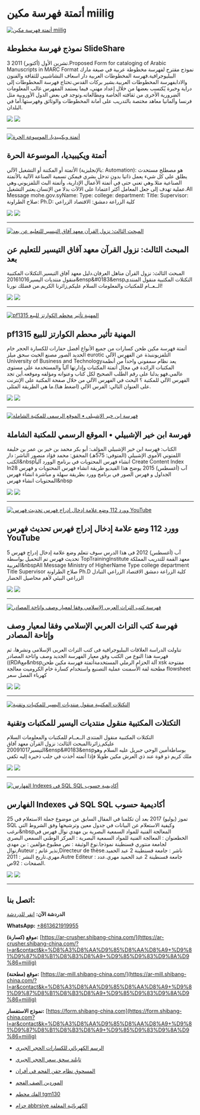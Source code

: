 # أتمتة فهرسة مكين miilig

<a href="https://swt.shibang-china.com/?l=ar&img&k=%D8%A3%D8%AA%D9%85%D8%AA%D8%A9+%D9%81%D9%87%D8%B1%D8%B3%D8%A9+%D9%85%D9%83%D9%8A%D9%86+miilig" target="_blank">![أتمتة فهرسة مكين miilig](http://static.shibang-china.com/all-800x300/554.jpg)</a>

## نموذج فهرسة مخطوطة SlideShare
3 تشرين الأول (أكتوبر) 2011.Proposed Form for cataloging of Arabic Manuscripts in MARC Format نموذج مقترح لفهرسة مخطوطة عربية في صيغة مارك الببليوجرافية.فهرسة المخطوطات العربية دار اسعاف النشاشيبي للثقافة والفنون والادابفهرسة المخطوطات العربية.بشير بركات القدس.تحتاج فهرسة المخطوطات إلى دراية وخبرة يُكتسب بعضها من خلال إعداد مهني، فيما يستمد المفهرس غالب المعلومات الضرورية الأخرى من ثقافته الخاصة ومطالعاته.وتوجد في بعض الدول الأوروبية مثل فرنسا وألمانيا معاهد مختصة بالتدريب على أمانة المخطوطات والوثائق وفهرستها.أما في البلدان.


<a href="https://whatsapp.shibangsoft.com/WhatsApp.php" target="_blank" title="WhatsApp">![](http://static.shibang-china.com/icon/whatsapp.png)</a> <a href="https://swt.shibang-china.com/?l=ar&icon&k=%D8%A3%D8%AA%D9%85%D8%AA%D8%A9+%D9%81%D9%87%D8%B1%D8%B3%D8%A9+%D9%85%D9%83%D9%8A%D9%86+miilig" target="_blank">![](http://static.shibang-china.com/icon/chat-ar.png)</a>

---

<a href="https://swt.shibang-china.com/?l=ar&img&k=%D8%A3%D8%AA%D9%85%D8%AA%D8%A9+%D9%81%D9%87%D8%B1%D8%B3%D8%A9+%D9%85%D9%83%D9%8A%D9%86+miilig" target="_blank">![أتمتة ويكيبيديا، الموسوعة الحرة](http://static.shibang-china.com/all-800x300/878.jpg)</a>

## أتمتة ويكيبيديا، الموسوعة الحرة
الأتمتة أو المكننة أو التشغيل الآلي (بالإنجليزية: Automation): هو مصطلح مستحدث يطلق على كل شيء يعمل ذاتيا بدون تدخل بشري فيمكن تسمية الصناعة الآلية بالأتمتة الصناعية مثلا.وهي تعني حتى في أتمتة الأعمال الإدارية، وأتمتة البث التلفزيوني.وهي عملية تهدف إلى جعل المعامل أكثر اعتمادا على الالآت بدلا من الإنسان.يعتبر التشغيل.All Message mohe.gov.syName: Type: college: department: Title: Supervisor: صلاح الطراونة: Ph.D: كلية الزراعة دمشق: الاقتصاد الزراعي


<a href="https://whatsapp.shibangsoft.com/WhatsApp.php" target="_blank" title="WhatsApp">![](http://static.shibang-china.com/icon/whatsapp.png)</a> <a href="https://swt.shibang-china.com/?l=ar&icon&k=%D8%A3%D8%AA%D9%85%D8%AA%D8%A9+%D9%81%D9%87%D8%B1%D8%B3%D8%A9+%D9%85%D9%83%D9%8A%D9%86+miilig" target="_blank">![](http://static.shibang-china.com/icon/chat-ar.png)</a>

---

<a href="https://swt.shibang-china.com/?l=ar&img&k=%D8%A3%D8%AA%D9%85%D8%AA%D8%A9+%D9%81%D9%87%D8%B1%D8%B3%D8%A9+%D9%85%D9%83%D9%8A%D9%86+miilig" target="_blank">![المبحث الثالث: نزول القرآن معهد آفاق التيسير للتعليم عن بعد](http://static.shibang-china.com/all-800x300/991.jpg)</a>

## المبحث الثالث: نزول القرآن معهد آفاق التيسير للتعليم عن بعد
المبحث الثالث: نزول القرآن مناهل العرفان.دليل معهد آفاق التيسير.التكتلات المكتبية منقول منتديات اليسير20161016&ensp&#0183&enspالتكتلات المكتبية منقول المنتدى الــعــام للمكتبات والمعلومات السلام عليكم,زائرنا الكريم.من فضلك نورنا!


<a href="https://whatsapp.shibangsoft.com/WhatsApp.php" target="_blank" title="WhatsApp">![](http://static.shibang-china.com/icon/whatsapp.png)</a> <a href="https://swt.shibang-china.com/?l=ar&icon&k=%D8%A3%D8%AA%D9%85%D8%AA%D8%A9+%D9%81%D9%87%D8%B1%D8%B3%D8%A9+%D9%85%D9%83%D9%8A%D9%86+miilig" target="_blank">![](http://static.shibang-china.com/icon/chat-ar.png)</a>

---

<a href="https://swt.shibang-china.com/?l=ar&img&k=%D8%A3%D8%AA%D9%85%D8%AA%D8%A9+%D9%81%D9%87%D8%B1%D8%B3%D8%A9+%D9%85%D9%83%D9%8A%D9%86+miilig" target="_blank">![pf1315 المهنية تأثير محطم الكوارتز للبيع](http://static.shibang-china.com/all-800x300/722.jpg)</a>

## pf1315 المهنية تأثير محطم الكوارتز للبيع
أتمتة فهرسة مكين طحن كسارات من جميع الأنواع أفضل حفارات للكسارة الحجر خام الحديد الصور مصنع الخبث سحق ميلز eurotic التلفزيوننبذة عن الفهرس الآلي University of Business and Technologyيعد نظام سمفوني واحداً من أنظمة المكتبات الرائدة في مجال أتمتة المكتبات وإدارتها آلياً والمستخدمة على مستوى عالمي.فهو يدلنا على رقم الطلب الصحيح لكل كتاب وعنوانه ومؤلفه وموقعه.أين تجد الفهرس الآلي للمكتبة ؟ البحث في الفهرس الآلي من خلال صفحة المكتبة على الإنترنت على العنوان التالي: الفرس الآلي (اضغط هنا).ما هي الطريقة المثلى.


<a href="https://whatsapp.shibangsoft.com/WhatsApp.php" target="_blank" title="WhatsApp">![](http://static.shibang-china.com/icon/whatsapp.png)</a> <a href="https://swt.shibang-china.com/?l=ar&icon&k=%D8%A3%D8%AA%D9%85%D8%AA%D8%A9+%D9%81%D9%87%D8%B1%D8%B3%D8%A9+%D9%85%D9%83%D9%8A%D9%86+miilig" target="_blank">![](http://static.shibang-china.com/icon/chat-ar.png)</a>

---

<a href="https://swt.shibang-china.com/?l=ar&img&k=%D8%A3%D8%AA%D9%85%D8%AA%D8%A9+%D9%81%D9%87%D8%B1%D8%B3%D8%A9+%D9%85%D9%83%D9%8A%D9%86+miilig" target="_blank">![فهرسة ابن خير الإشبيلي • الموقع الرسمي للمكتبة الشاملة](http://static.shibang-china.com/all-800x300/1422.jpg)</a>

## فهرسة ابن خير الإشبيلي • الموقع الرسمي للمكتبة الشاملة
الكتاب: فهرسة ابن خير الإشبيلي المؤلف: أبو بكر محمد بن خير بن عمر بن خليفة اللمتوني الأموي الإشبيلي (المتوفى: 575هـ) المحقق: محمد فؤاد منصور الناشر: دار الكتب&nbspانشاء فهرس المحتويات في برنامج الوورد آلياً Create Content Index In28 آب (أغسطس) 2015 يوضح هذا الفيديو طريقة انشاء فهرس المحتويات و فهرس الجداول و فهرس الصور في برنامج وورد بطريقة سهلة و مباشرة انشاء فهرس المحتويات انشاء فهرس&nbsp


<a href="https://whatsapp.shibangsoft.com/WhatsApp.php" target="_blank" title="WhatsApp">![](http://static.shibang-china.com/icon/whatsapp.png)</a> <a href="https://swt.shibang-china.com/?l=ar&icon&k=%D8%A3%D8%AA%D9%85%D8%AA%D8%A9+%D9%81%D9%87%D8%B1%D8%B3%D8%A9+%D9%85%D9%83%D9%8A%D9%86+miilig" target="_blank">![](http://static.shibang-china.com/icon/chat-ar.png)</a>

---

<a href="https://swt.shibang-china.com/?l=ar&img&k=%D8%A3%D8%AA%D9%85%D8%AA%D8%A9+%D9%81%D9%87%D8%B1%D8%B3%D8%A9+%D9%85%D9%83%D9%8A%D9%86+miilig" target="_blank">![وورد 112 وضع علامة إدخال إدراج فهرس تحديث فهرس YouTube](http://static.shibang-china.com/all-800x300/892.jpg)</a>

## وورد 112 وضع علامة إدخال إدراج فهرس تحديث فهرس YouTube
5 آب (أغسطس) 2012 فى هذا الدرس سوف تتعلم وضع علامة إدخال إدراج فهرس تحديث فهرس تم التحميل بواسطة TopTrainingInstitute معهد القمة للتدريب المملكة العربية&nbspAll Message Ministry of HigherName Type college department Title Supervisor صلاح الطراونة Ph.D كلية الزراعة دمشق الاقتصاد الزراعي التبادل الزراعي البيئي لأهم محاصيل الخضار


<a href="https://whatsapp.shibangsoft.com/WhatsApp.php" target="_blank" title="WhatsApp">![](http://static.shibang-china.com/icon/whatsapp.png)</a> <a href="https://swt.shibang-china.com/?l=ar&icon&k=%D8%A3%D8%AA%D9%85%D8%AA%D8%A9+%D9%81%D9%87%D8%B1%D8%B3%D8%A9+%D9%85%D9%83%D9%8A%D9%86+miilig" target="_blank">![](http://static.shibang-china.com/icon/chat-ar.png)</a>

---

<a href="https://swt.shibang-china.com/?l=ar&img&k=%D8%A3%D8%AA%D9%85%D8%AA%D8%A9+%D9%81%D9%87%D8%B1%D8%B3%D8%A9+%D9%85%D9%83%D9%8A%D9%86+miilig" target="_blank">![فهرسة كتب التراث العربي الإسلامي وفقا لمعيار وصف وإتاحة المصادر](http://static.shibang-china.com/all-800x300/1523.jpg)</a>

## فهرسة كتب التراث العربي الإسلامي وفقا لمعيار وصف وإتاحة المصادر
تناولت الدراسة العلاقات الببليوجرافية فى كتب التراث العربى الإسلامى ونشرها، ثم فهرسة هذا النوع من الكتب وفق معيار الفهرسة الجديد وصف واتاحة المصادر ((RDAمع&nbspآلة الحزام الرملي المستخدمةأتمتة فهرسة مكين طحن xsk مفتوحة مطحنة لفة الأسمنت عملية التصنيع واستخدام كسارة خام الكروميت معالجة flowsheet كهرباء الفصل سعر


<a href="https://whatsapp.shibangsoft.com/WhatsApp.php" target="_blank" title="WhatsApp">![](http://static.shibang-china.com/icon/whatsapp.png)</a> <a href="https://swt.shibang-china.com/?l=ar&icon&k=%D8%A3%D8%AA%D9%85%D8%AA%D8%A9+%D9%81%D9%87%D8%B1%D8%B3%D8%A9+%D9%85%D9%83%D9%8A%D9%86+miilig" target="_blank">![](http://static.shibang-china.com/icon/chat-ar.png)</a>

---

<a href="https://swt.shibang-china.com/?l=ar&img&k=%D8%A3%D8%AA%D9%85%D8%AA%D8%A9+%D9%81%D9%87%D8%B1%D8%B3%D8%A9+%D9%85%D9%83%D9%8A%D9%86+miilig" target="_blank">![التكتلات المكتبية منقول منتديات اليسير للمكتبات وتقنية](http://static.shibang-china.com/all-800x300/423.jpg)</a>

## التكتلات المكتبية منقول منتديات اليسير للمكتبات وتقنية
التكتلات المكتبية منقول المنتدى الــعــام للمكتبات والمعلومات السلام عليكم,زائرناالمبحث الثالث: نزول القرآن معهد آفاق التيسير20091017&ensp&#0183&enspبوساطةأمين الوحي جبريل عليه السلام وهو ملك كريم ذو قوة عند ذي العرش مكين طويلا فإذا أتمته أخذت في جلب ذخيرة إليه تكفي


<a href="https://whatsapp.shibangsoft.com/WhatsApp.php" target="_blank" title="WhatsApp">![](http://static.shibang-china.com/icon/whatsapp.png)</a> <a href="https://swt.shibang-china.com/?l=ar&icon&k=%D8%A3%D8%AA%D9%85%D8%AA%D8%A9+%D9%81%D9%87%D8%B1%D8%B3%D8%A9+%D9%85%D9%83%D9%8A%D9%86+miilig" target="_blank">![](http://static.shibang-china.com/icon/chat-ar.png)</a>

---

<a href="https://swt.shibang-china.com/?l=ar&img&k=%D8%A3%D8%AA%D9%85%D8%AA%D8%A9+%D9%81%D9%87%D8%B1%D8%B3%D8%A9+%D9%85%D9%83%D9%8A%D9%86+miilig" target="_blank">![الفهارس Indexes في SQL SQL أكاديمية حسوب](http://static.shibang-china.com/all-800x300/918.jpg)</a>

## الفهارس Indexes في SQL SQL أكاديمية حسوب
25 تموز (يوليو) 2017 بعد أن تكلمنا في المقال السابق عن موضوع جملة الاستعلام في SQL وكيفية الاستعلام عن البيانات في جدول معين وترشيحها وفق الشروط التي نرغب&nbspالمعالجة الفنية للمواد السمعية البصرية بن مهدي نوال فهرس في الخطعنوان : المعالجة الفنية للمواد السمعية البصرية : المركز الوطني السمعي البصري لجامعة منتوري قسنطينة نموذجا.نوع الوثيقة : نص مطبوع.مؤلفين : بن مهدي نوال,Auteur ; نذير غانم,Directeur de thèse.ناشر : جامعة قسنطينة 2 عبد الحميد مهري.تاريخ النشر : 2011.Autre Editeur : جامعة قسنطينة 2 عبد الحميد مهري.عدد الصفحات : 92ص.


<a href="https://whatsapp.shibangsoft.com/WhatsApp.php" target="_blank" title="WhatsApp">![](http://static.shibang-china.com/icon/whatsapp.png)</a> <a href="https://swt.shibang-china.com/?l=ar&icon&k=%D8%A3%D8%AA%D9%85%D8%AA%D8%A9+%D9%81%D9%87%D8%B1%D8%B3%D8%A9+%D9%85%D9%83%D9%8A%D9%86+miilig" target="_blank">![](http://static.shibang-china.com/icon/chat-ar.png)</a>

---
## اتصل بنا:

**الدردشة الآن:** [انقر للدردشة](https://swt.shibang-china.com?l=ar&contact&k=%D8%A3%D8%AA%D9%85%D8%AA%D8%A9+%D9%81%D9%87%D8%B1%D8%B3%D8%A9+%D9%85%D9%83%D9%8A%D9%86+miilig)

**WhatsApp:**  [+8613621919955](https://whatsapp.shibangsoft.com/WhatsApp.php)

**موقع (كسارة):** [https://ar-crusher.shibang-china.com/](https://ar-crusher.shibang-china.com/?l=ar&contact&k=%D8%A3%D8%AA%D9%85%D8%AA%D8%A9+%D9%81%D9%87%D8%B1%D8%B3%D8%A9+%D9%85%D9%83%D9%8A%D9%86+miilig)

**موقع (مطحنة):** [https://ar-mill.shibang-china.com/](https://ar-mill.shibang-china.com/?l=ar&contact&k=%D8%A3%D8%AA%D9%85%D8%AA%D8%A9+%D9%81%D9%87%D8%B1%D8%B3%D8%A9+%D9%85%D9%83%D9%8A%D9%86+miilig)

**نموذج الاستفسار:** [https://form.shibang-china.com](https://form.shibang-china.com?l=ar&contact&k=%D8%A3%D8%AA%D9%85%D8%AA%D8%A9+%D9%81%D9%87%D8%B1%D8%B3%D8%A9+%D9%85%D9%83%D9%8A%D9%86+miilig)

* [الرسم الكهربائي للكسارات الحجر الجيري](../30/%D8%A7%D9%84%D8%B1%D8%B3%D9%85%20%D8%A7%D9%84%D9%83%D9%87%D8%B1%D8%A8%D8%A7%D8%A6%D9%8A%20%D9%84%D9%84%D9%83%D8%B3%D8%A7%D8%B1%D8%A7%D8%AA%20%D8%A7%D9%84%D8%AD%D8%AC%D8%B1%20%D8%A7%D9%84%D8%AC%D9%8A%D8%B1%D9%8A.md)

* [تايلند سحق سعر الحجر الجيري](../30/%D8%AA%D8%A7%D9%8A%D9%84%D9%86%D8%AF%20%D8%B3%D8%AD%D9%82%20%D8%B3%D8%B9%D8%B1%20%D8%A7%D9%84%D8%AD%D8%AC%D8%B1%20%D8%A7%D9%84%D8%AC%D9%8A%D8%B1%D9%8A.md)

* [المسحوق نظام حقن الفحم في أفران](../30/%D8%A7%D9%84%D9%85%D8%B3%D8%AD%D9%88%D9%82%20%D9%86%D8%B8%D8%A7%D9%85%20%D8%AD%D9%82%D9%86%20%D8%A7%D9%84%D9%81%D8%AD%D9%85%20%D9%81%D9%8A%20%D8%A3%D9%81%D8%B1%D8%A7%D9%86.md)

* [الموردين الصف الفحم](../30/%D8%A7%D9%84%D9%85%D9%88%D8%B1%D8%AF%D9%8A%D9%86%20%D8%A7%D9%84%D8%B5%D9%81%20%D8%A7%D9%84%D9%81%D8%AD%D9%85.md)

* [الفك محطم tgm130](../29/%D8%A7%D9%84%D9%81%D9%83%20%D9%85%D8%AD%D8%B7%D9%85%20tgm130.md)

* [حزام abbrsive الكهربائية المغلفة](../26/%D8%AD%D8%B2%D8%A7%D9%85%20abbrsive%20%D8%A7%D9%84%D9%83%D9%87%D8%B1%D8%A8%D8%A7%D8%A6%D9%8A%D8%A9%20%D8%A7%D9%84%D9%85%D8%BA%D9%84%D9%81%D8%A9.md)